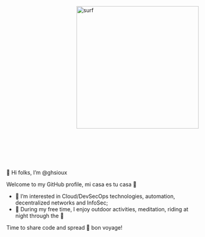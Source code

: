 <a href="https://octodex.github.com/"><img src="https://octodex.github.com/images/surftocat.png" width="320" height="320" alt="surf" align="right"> </a></div>
<div style="padding-top: 50%; margin-top: 10em;">
  
</br></br>
👋 Hi folks, I’m @ghsioux
</br>

Welcome to my GitHub profile, mi casa es tu casa  👻
- 👀 I’m interested in Cloud/DevSecOps technologies, automation, decentralized networks and InfoSec;
- 🌱 During my free time, I enjoy outdoor activities, meditation, riding at night through the 🌃

Time to share code and spread 💜 bon voyage!
</div>
<!---
ghsioux/ghsioux is a ✨ special ✨ repository because its `README.md` (this file) appears on your GitHub profile.
You can click the Preview link to take a look at your changes.
--->
